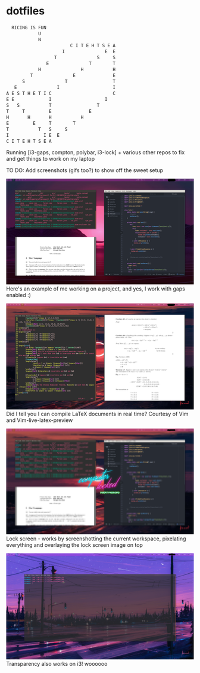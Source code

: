 # dotfiles
      RICING IS FUN
                U
                N
                            C I T E H T S E A 
                         I               E  E                                                   
                      T               S     S                                                                     
                   E               T        T                                                                                                                                                
                H               H           H                                                                                                                                                                                                                                             
             T               E              E                                                                                                                                               
          S               T                 T 
       E               I                    I
    A E S T H E T I C                       C
    E E             I                    I                                          
    S   S           T                 T      
    T     T         E              E         
    H       H       H           H            
    E         E     T        T               
    T           T   S     S                  
    I             I E  E                     
    C I T E H T S E A  
    
Running \[i3-gaps, compton, polybar, i3-lock\] + various other repos to fix and get things to work on my laptop
    
TO DO:
Add screenshots (gifs too?) to show off the sweet setup  

![](screens/java.png)
Here's an example of me working on a project, and yes, I work with gaps enabled :)  

![](screens/vim.png)
Did I tell you I can compile LaTeX documents in real time? Courtesy of Vim and Vim-live-latex-preview  

![](screens/lock.png)
Lock screen - works by screenshotting the current workspace, pixelating everything and overlaying the lock screen image on top
  
![](screens/transparency.png)
Transparency also works on i3! woooooo




                  

